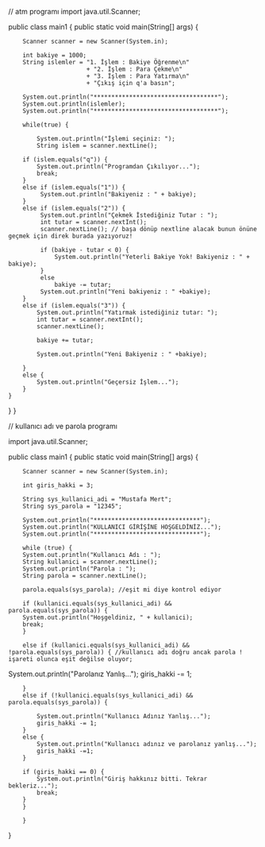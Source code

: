 
// atm programı
import java.util.Scanner;

public class main1 {
	public static void main(String[] args) {
		
		Scanner scanner = new Scanner(System.in);
		
		int bakiye = 1000;
		String islemler = "1. İşlem : Bakiye Öğrenme\n"
				          + "2. İşlem : Para Çekme\n"
				          + "3. İşlem : Para Yatırma\n"
				          + "Çıkış için q'a basın";
		
		System.out.println("***********************************");
		System.out.println(islemler);
		System.out.println("***********************************");
		
		while(true) {
		
			System.out.println("İşlemi seçiniz: ");
			String islem = scanner.nextLine();
		
		if (islem.equals("q")) {
			System.out.println("Programdan Çıkılıyor...");
			break;
		}
		else if (islem.equals("1")) {
		     System.out.println("Bakiyeniz : " + bakiye);
	    }
		else if (islem.equals("2")) {
			 System.out.println("Çekmek İstediğiniz Tutar : ");
			 int tutar = scanner.nextInt();
			 scanner.nextLine(); // başa dönüp nextline alacak bunun önüne geçmek için direk burada yazıyoruz!
			 
			 if (bakiye - tutar < 0) {
				 System.out.println("Yeterli Bakiye Yok! Bakiyeniz : " + bakiye);
			 }
			 else
				 bakiye -= tutar;
			 System.out.println("Yeni bakiyeniz : " +bakiye);
		}
		else if (islem.equals("3")) {
			System.out.println("Yatırmak istediğiniz tutar: ");
			int tutar = scanner.nextInt();
			scanner.nextLine();
			
			bakiye += tutar;
			
			System.out.println("Yeni Bakiyeniz : " +bakiye);
			
		}
		else {
			System.out.println("Geçersiz İşlem...");
		}
	}
	
  }
}






// kullanıcı adı ve parola programı

import java.util.Scanner;

public class main1 {
	public static void main(String[] args) {
		
		Scanner scanner = new Scanner(System.in);
		
		int giris_hakki = 3;
		
		String sys_kullanici_adi = "Mustafa Mert";
		String sys_parola = "12345";
		
		System.out.println("******************************");
		System.out.println("KULLANICI GİRİŞİNE HOŞGELDİNİZ...");
		System.out.println("******************************");
		
		while (true) {
		System.out.println("Kullanıcı Adı : ");
		String kullanici = scanner.nextLine();
		System.out.println("Parola : ");
		String parola = scanner.nextLine();
			
		parola.equals(sys_parola); //eşit mi diye kontrol ediyor
		
		if (kullanici.equals(sys_kullanici_adi) && parola.equals(sys_parola)) {
		System.out.println("Hoşgeldiniz, " + kullanici);
		break;
		}
		
		else if (kullanici.equals(sys_kullanici_adi) && !parola.equals(sys_parola)) { //kullanıcı adı doğru ancak parola ! işareti olunca eşit değilse oluyor;
   System.out.println("Parolanız Yanlış...");
   giris_hakki -= 1;
   
        }
		else if (!kullanici.equals(sys_kullanici_adi) && parola.equals(sys_parola)) {
			
			System.out.println("Kullanıcı Adınız Yanlış...");
			giris_hakki -= 1;
		}
		else {
			System.out.println("Kullanıcı adınız ve parolanız yanlış...");
			giris_hakki -=1;
		}
		
		if (giris_hakki == 0) {
			System.out.println("Giriş hakkınız bitti. Tekrar bekleriz...");
			break;
		}
		}
			
		}
}
